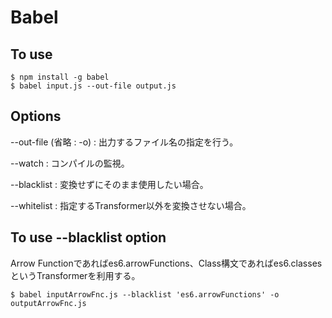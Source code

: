 # Babel

## To use

```
$ npm install -g babel
$ babel input.js --out-file output.js
```

## Options

--out-file (省略 : -o) : 出力するファイル名の指定を行う。

--watch : コンパイルの監視。

--blacklist : 変換せずにそのまま使用したい場合。

--whitelist : 指定するTransformer以外を変換させない場合。

## To use --blacklist option

Arrow Functionであればes6.arrowFunctions、Class構文であればes6.classesというTransformerを利用する。

```
$ babel inputArrowFnc.js --blacklist 'es6.arrowFunctions' -o outputArrowFnc.js
```


